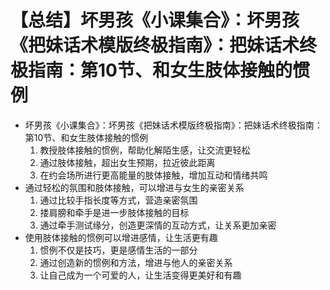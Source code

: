 # 【总结】坏男孩《小课集合》：坏男孩《把妹话术模版终极指南》：把妹话术终极指南：第10节、和女生肢体接触的惯例

-   坏男孩《小课集合》：坏男孩《把妹话术模版终极指南》：把妹话术终极指南：第10节、和女生肢体接触的惯例
    1.  教授肢体接触的惯例，帮助化解陌生感，让交流更轻松
    2.  通过肢体接触，超出女生预期，拉近彼此距离
    3.  在约会场所进行更高能量的肢体接触，增加互动和情绪共鸣
-   通过轻松的氛围和肢体接触，可以增进与女生的亲密关系
    1.  通过比较手指长度等方式，营造亲密氛围
    2.  搂肩膀和牵手是进一步肢体接触的目标
    3.  通过牵手测试缘分，创造更深情的互动方式，让关系更加亲密
-   使用肢体接触的惯例可以增进感情，让生活更有趣
    1.  惯例不仅是技巧，更是感情生活的一部分
    2.  通过创造新的惯例和方法，增进与他人的亲密关系
    3.  让自己成为一个可爱的人，让生活变得更美好和有趣